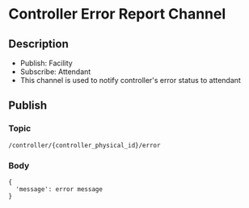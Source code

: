 # Controller Error Report Channel

## Description

- Publish: Facility
- Subscribe: Attendant
- This channel is used to notify controller's error status to attendant

## Publish

### Topic

```
/controller/{controller_physical_id}/error
```

### Body

```
{
  'message': error message
}
```
